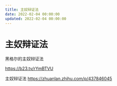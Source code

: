 ```yaml
---
title: 主奴辩证法
date: 2022-02-04 00:00:00
updated: 2022-02-04 00:00:00
---
```


# 主奴辩证法

黑格尔的主奴辩证法

https://b23.tv/rYmBTVU

主奴辩证法 https://zhuanlan.zhihu.com/p/437846045
